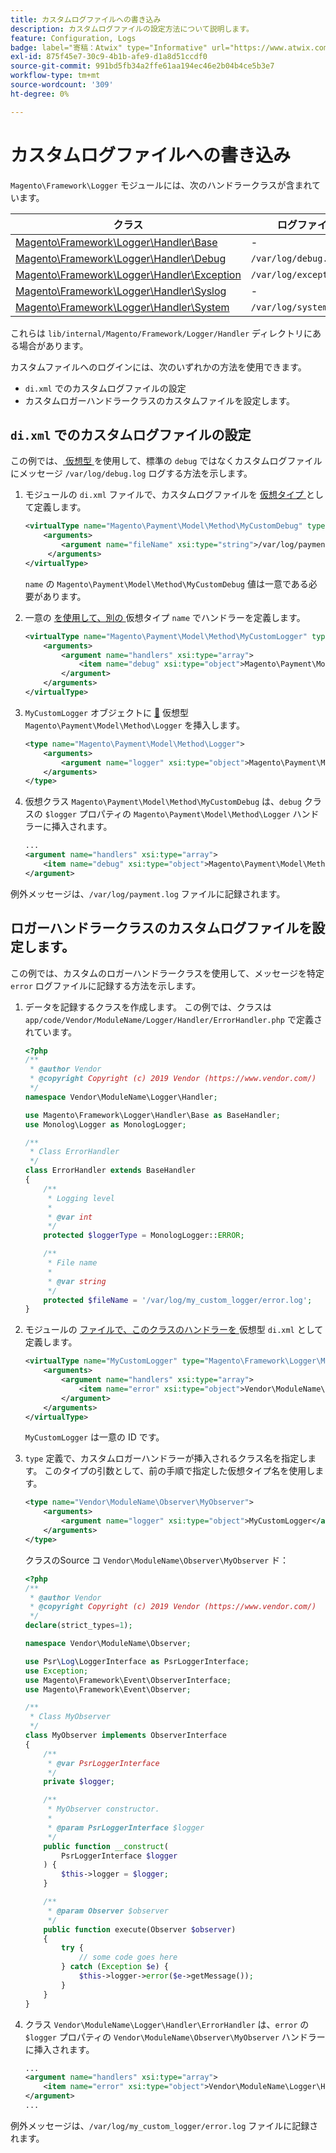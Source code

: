 ```yaml
---
title: カスタムログファイルへの書き込み
description: カスタムログファイルの設定方法について説明します。
feature: Configuration, Logs
badge: label="寄稿：Atwix" type="Informative" url="https://www.atwix.com/" tooltip="Atwix"
exl-id: 875f45e7-30c9-4b1b-afe9-d1a8d51ccdf0
source-git-commit: 991bd5fb34a2ffe61aa194ec46e2b04b4ce5b3e7
workflow-type: tm+mt
source-wordcount: '309'
ht-degree: 0%

---
```


# カスタムログファイルへの書き込み

`Magento\Framework\Logger` モジュールには、次のハンドラークラスが含まれています。

| クラス | ログファイル |
| ----- | -------- |
| [Magento\Framework\Logger\Handler\Base][base] | - |
| [Magento\Framework\Logger\Handler\Debug][debug] | `/var/log/debug.log` |
| [Magento\Framework\Logger\Handler\Exception][exception] | `/var/log/exception.log` |
| [Magento\Framework\Logger\Handler\Syslog][syslog] | - |
| [Magento\Framework\Logger\Handler\System][system] | `/var/log/system.log` |

これらは `lib/internal/Magento/Framework/Logger/Handler` ディレクトリにある場合があります。

カスタムファイルへのログインには、次のいずれかの方法を使用できます。

- `di.xml` でのカスタムログファイルの設定
- カスタムロガーハンドラークラスのカスタムファイルを設定します。

## `di.xml` でのカスタムログファイルの設定

この例では、[ 仮想型 ](https://developer.adobe.com/commerce/php/development/build/dependency-injection-file/#virtual-types) を使用して、標準の `debug` ではなくカスタムログファイルにメッセージ `/var/log/debug.log` ログする方法を示します。

1. モジュールの `di.xml` ファイルで、カスタムログファイルを [ 仮想タイプ ](https://developer.adobe.com/commerce/php/development/build/dependency-injection-file/#virtual-types) として定義します。

   ```xml
   <virtualType name="Magento\Payment\Model\Method\MyCustomDebug" type="Magento\Framework\Logger\Handler\Base">
       <arguments>
           <argument name="fileName" xsi:type="string">/var/log/payment.log</argument>
        </arguments>
   </virtualType>
   ```

   `name` の `Magento\Payment\Model\Method\MyCustomDebug` 値は一意である必要があります。

1. 一意の [ を使用して、別の ](https://developer.adobe.com/commerce/php/development/build/dependency-injection-file/#virtual-types) 仮想タイプ `name` でハンドラーを定義します。

   ```xml
   <virtualType name="Magento\Payment\Model\Method\MyCustomLogger" type="Magento\Framework\Logger\Monolog">
       <arguments>
           <argument name="handlers" xsi:type="array">
               <item name="debug" xsi:type="object">Magento\Payment\Model\Method\MyCustomDebug</item>
           </argument>
       </arguments>
   </virtualType>
   ```

1. `MyCustomLogger` オブジェクトに [&#128279;](https://developer.adobe.com/commerce/php/development/build/dependency-injection-file/#virtual-types) 仮想型 `Magento\Payment\Model\Method\Logger` を挿入します。

   ```xml
   <type name="Magento\Payment\Model\Method\Logger">
       <arguments>
           <argument name="logger" xsi:type="object">Magento\Payment\Model\Method\MyCustomLogger</argument>
       </arguments>
   </type>
   ```

1. 仮想クラス `Magento\Payment\Model\Method\MyCustomDebug` は、`debug` クラスの `$logger` プロパティの `Magento\Payment\Model\Method\Logger` ハンドラーに挿入されます。

   ```xml
   ...
   <argument name="handlers" xsi:type="array">
       <item name="debug" xsi:type="object">Magento\Payment\Model\Method\MyCustomDebug</item>
   </argument>
   ```

例外メッセージは、`/var/log/payment.log` ファイルに記録されます。

## ロガーハンドラークラスのカスタムログファイルを設定します。

この例では、カスタムのロガーハンドラークラスを使用して、メッセージを特定 `error` ログファイルに記録する方法を示します。

1. データを記録するクラスを作成します。 この例では、クラスは `app/code/Vendor/ModuleName/Logger/Handler/ErrorHandler.php` で定義されています。

   ```php
   <?php
   /**
    * @author Vendor
    * @copyright Copyright (c) 2019 Vendor (https://www.vendor.com/)
    */
   namespace Vendor\ModuleName\Logger\Handler;
   
   use Magento\Framework\Logger\Handler\Base as BaseHandler;
   use Monolog\Logger as MonologLogger;
   
   /**
    * Class ErrorHandler
    */
   class ErrorHandler extends BaseHandler
   {
       /**
        * Logging level
        *
        * @var int
        */
       protected $loggerType = MonologLogger::ERROR;
   
       /**
        * File name
        *
        * @var string
        */
       protected $fileName = '/var/log/my_custom_logger/error.log';
   }
   ```

1. モジュールの [ ファイルで、このクラスのハンドラーを ](https://developer.adobe.com/commerce/php/development/build/dependency-injection-file/#virtual-types) 仮想型 `di.xml` として定義します。

   ```xml
   <virtualType name="MyCustomLogger" type="Magento\Framework\Logger\Monolog">
       <arguments>
           <argument name="handlers" xsi:type="array">
               <item name="error" xsi:type="object">Vendor\ModuleName\Logger\Handler\ErrorHandler</item>
           </argument>
       </arguments>
   </virtualType>
   ```

   `MyCustomLogger` は一意の ID です。

1. `type` 定義で、カスタムロガーハンドラーが挿入されるクラス名を指定します。 このタイプの引数として、前の手順で指定した仮想タイプ名を使用します。

   ```xml
   <type name="Vendor\ModuleName\Observer\MyObserver">
       <arguments>
           <argument name="logger" xsi:type="object">MyCustomLogger</argument>
       </arguments>
   </type>
   ```

   クラスのSource コ `Vendor\ModuleName\Observer\MyObserver` ド：

   ```php
   <?php
   /**
    * @author Vendor
    * @copyright Copyright (c) 2019 Vendor (https://www.vendor.com/)
    */
   declare(strict_types=1);
   
   namespace Vendor\ModuleName\Observer;
   
   use Psr\Log\LoggerInterface as PsrLoggerInterface;
   use Exception;
   use Magento\Framework\Event\ObserverInterface;
   use Magento\Framework\Event\Observer;
   
   /**
    * Class MyObserver
    */
   class MyObserver implements ObserverInterface
   {
       /**
        * @var PsrLoggerInterface
        */
       private $logger;
   
       /**
        * MyObserver constructor.
        *
        * @param PsrLoggerInterface $logger
        */
       public function __construct(
           PsrLoggerInterface $logger
       ) {
           $this->logger = $logger;
       }
   
       /**
        * @param Observer $observer
        */
       public function execute(Observer $observer)
       {
           try {
               // some code goes here
           } catch (Exception $e) {
               $this->logger->error($e->getMessage());
           }
       }
   }
   ```

1. クラス `Vendor\ModuleName\Logger\Handler\ErrorHandler` は、`error` の `$logger` プロパティの `Vendor\ModuleName\Observer\MyObserver` ハンドラーに挿入されます。

   ```xml
   ...
   <argument name="handlers" xsi:type="array">
       <item name="error" xsi:type="object">Vendor\ModuleName\Logger\Handler\ErrorHandler</item>
   </argument>
   ...
   ```

例外メッセージは、`/var/log/my_custom_logger/error.log` ファイルに記録されます。

<!-- link definitions -->

[base]: https://github.com/magento/magento2/blob/2.4/lib/internal/Magento/Framework/Logger/Handler/Base.php
[debug]: https://github.com/magento/magento2/blob/2.4/lib/internal/Magento/Framework/Logger/Handler/Debug.php
[exception]: https://github.com/magento/magento2/blob/2.4/lib/internal/Magento/Framework/Logger/Handler/Exception.php
[syslog]: https://github.com/magento/magento2/blob/2.4/lib/internal/Magento/Framework/Logger/Handler/Syslog.php
[system]: https://github.com/magento/magento2/blob/2.4/lib/internal/Magento/Framework/Logger/Handler/System.php
